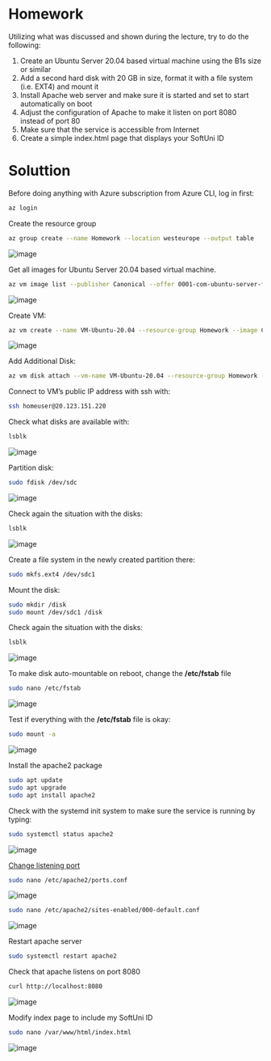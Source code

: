 # Homework

Utilizing what was discussed and shown during the lecture, try to do the following:
1.	Create an Ubuntu Server 20.04 based virtual machine using the B1s size or similar
2.	Add a second hard disk with 20 GB in size, format it with a file system (i.e. EXT4) and mount it
3.	Install Apache web server and make sure it is started and set to start automatically on boot
4.	Adjust the configuration of Apache to make it listen on port 8080 instead of port 80
5.	Make sure that the service is accessible from Internet
6.	Create a simple index.html page that displays your SoftUni ID 

# Soluttion

Before doing anything with Azure subscription from Azure CLI, log in first:

```bash
az login
```

Create the resource group

```bash
az group create --name Homework --location westeurope --output table
```

![image](https://user-images.githubusercontent.com/34960418/152345471-fcb61cf1-3144-4a52-bd5e-6fa48c90b20d.png)


Get all images for Ubuntu Server 20.04 based virtual machine.

```bash
az vm image list --publisher Canonical --offer 0001-com-ubuntu-server-focal --location westeurope --all --output table
```

![image](https://user-images.githubusercontent.com/34960418/152344264-fe86c7a6-bec4-4ca9-b2e9-eaa9831286ec.png)


Create VM:

```bash
az vm create --name VM-Ubuntu-20.04 --resource-group Homework --image Canonical:0001-com-ubuntu-server-focal:20_04-lts:latest --size Standard_B1s --admin-username homeuser --admin-password HomePassword-2022 --output table
```

![image](https://user-images.githubusercontent.com/34960418/152346487-685ebf89-50a5-4f31-85bc-2c1d621660e3.png)


Add Additional Disk:

```bash
az vm disk attach --vm-name VM-Ubuntu-20.04 --resource-group Homework --name VM-Ubuntu-20.04_Disk2 --size-gb 20 --sku Standard_LRS --new --output table
```

Connect to VM’s public IP address with ssh with:

```bash
ssh homeuser@20.123.151.220
```

Check what disks are available with:

```bash
lsblk
```

![image](https://user-images.githubusercontent.com/34960418/152348003-19f69bf3-c7b6-4460-8de4-517368584263.png)


Partition disk:

```bash
sudo fdisk /dev/sdc
```

![image](https://user-images.githubusercontent.com/34960418/152348192-7429bde4-916d-4aea-b2d8-6d937298053a.png)


Check again the situation with the disks:

```bash
lsblk
```

![image](https://user-images.githubusercontent.com/34960418/152348328-544a86de-cbde-4e3b-9168-cb4f614e5390.png)


Create a file system in the newly created partition there:

```bash
sudo mkfs.ext4 /dev/sdc1
```

Mount the disk:

```bash
sudo mkdir /disk
sudo mount /dev/sdc1 /disk
```

Check again the situation with the disks:

```bash
lsblk
```

![image](https://user-images.githubusercontent.com/34960418/152348678-2056ca99-8b0d-4905-bfd6-30a3fe876a43.png)


To make disk auto-mountable on reboot, change the **/etc/fstab** file

```bash
sudo nano /etc/fstab
```

![image](https://user-images.githubusercontent.com/34960418/152349108-b7c5df8e-41e3-411e-9c6a-32c2f535860c.png)


Test if everything with the **/etc/fstab** file is okay:

```bash
sudo mount -a
```

![image](https://user-images.githubusercontent.com/34960418/152349271-56f5a4d8-d8a9-4b80-921d-b9e34a1ee8fe.png)

Install the apache2 package

```bash
sudo apt update
sudo apt upgrade
sudo apt install apache2
```

Check with the systemd init system to make sure the service is running by typing:

```bash
sudo systemctl status apache2
```

![image](https://user-images.githubusercontent.com/34960418/152350134-ef470a85-8efd-4110-ad5c-efb3bd7baae6.png)


[Change listening port](https://www.digitalocean.com/community/tutorials/how-to-install-the-apache-web-server-on-ubuntu-20-04)

```bash
sudo nano /etc/apache2/ports.conf
```

![image](https://user-images.githubusercontent.com/34960418/152351092-8e0acba3-476a-4a1f-9f79-f1e9cc40bf7c.png)

```bash
sudo nano /etc/apache2/sites-enabled/000-default.conf
```

![image](https://user-images.githubusercontent.com/34960418/152351472-13df0836-51d2-46d4-9135-96a2944b6730.png)


Restart apache server
```bash
sudo systemctl restart apache2
```

Check that apache listens on port 8080

```bash
curl http://localhost:8080
```

![image](https://user-images.githubusercontent.com/34960418/152352103-fa26b563-5074-4e9a-ab64-8e5f36b9aa95.png)


Modify index page to include my SoftUni ID

```bash
sudo nano /var/www/html/index.html
```

![image](https://user-images.githubusercontent.com/34960418/152352581-510b0f6a-8896-418e-ab18-ce4792df5bd1.png)
